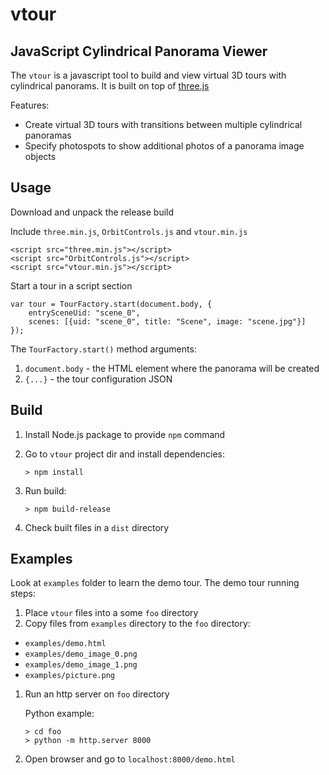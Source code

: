 # vtour

## JavaScript Cylindrical Panorama Viewer

The `vtour` is a javascript tool to build and view virtual 3D tours with cylindrical panorams. It is built on top of [three.js](https://github.com/mrdoob/three.js)

Features:
- Create virtual 3D tours with transitions between multiple cylindrical panoramas
- Specify photospots to show additional photos of a panorama image objects

## Usage

Download and unpack the release build

Include `three.min.js`, `OrbitControls.js` and `vtour.min.js`
```
<script src="three.min.js"></script>
<script src="OrbitControls.js"></script>
<script src="vtour.min.js"></script>
```
Start a tour in a script section
```
var tour = TourFactory.start(document.body, {
    entrySceneUid: "scene_0",
    scenes: [{uid: "scene_0", title: "Scene", image: "scene.jpg"}]
});
```
The `TourFactory.start()` method arguments:

1. `document.body` - the HTML element where the panorama will be created
1. `{...}` - the tour configuration JSON

## Build

1. Install Node.js package to provide `npm` command
1. Go to `vtour` project dir and install dependencies:
    ```
    > npm install
    ```
1. Run build:
    ```
    > npm build-release
    ```

1. Check built files in a `dist` directory

## Examples

Look at `examples` folder to learn the demo tour. The demo tour running steps:

1. Place `vtour` files into a some `foo` directory
1. Copy files from `examples` directory to the `foo` directory:
- `examples/demo.html`
- `examples/demo_image_0.png`
- `examples/demo_image_1.png`
- `examples/picture.png`
1. Run an http server on `foo` directory

    Python example:
    ```
    > cd foo
    > python -m http.server 8000
    ```

1. Open browser and go to `localhost:8000/demo.html`